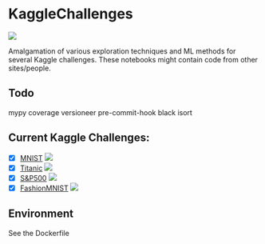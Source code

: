 # KaggleChallenges
![](https://img.shields.io/github/repo-size/FlorianTeich/KaggleChallenges)

Amalgamation of various exploration techniques and ML methods for several Kaggle challenges.
These notebooks might contain code from other sites/people.

## Todo

mypy
coverage
versioneer
pre-commit-hook black
isort

## Current Kaggle Challenges:

- [x] [MNIST](https://www.kaggle.com/c/digit-recognizer) ![](https://img.shields.io/badge/-CV-blue)
- [x] [Titanic](https://www.kaggle.com/c/titanic) ![](https://img.shields.io/badge/-tabular-blue)
- [x] [S&P500](https://www.kaggle.com/camnugent/sandp500) ![](https://img.shields.io/badge/-timeseries-blue)
- [x] [FashionMNIST](https://www.kaggle.com/zalando-research/fashionmnist) ![](https://img.shields.io/badge/-CV-blue)

## Environment
See the Dockerfile
